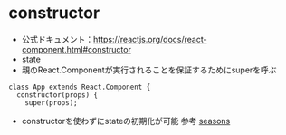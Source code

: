 # constructor

- 公式ドキュメント：https://reactjs.org/docs/react-component.html#constructor
- [state](https://github.com/endw0901/react_typescript/blob/main/state.md)
- 親のReact.Componentが実行されることを保証するためにsuperを呼ぶ

```
class App extends React.Component {
  constructor(props) {
    super(props);
```

- constructorを使わずにstateの初期化が可能 参考 [seasons](https://github.com/endw0901/react_typescript/tree/main/seasons/src)
